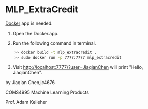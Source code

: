 # MLP_ExtraCredit

[Docker](https://www.docker.com) app is needed.

1. Open the Docker.app.

2. Run the following command in terminal.

``` bash
    >> docker build -t mlp_extracredit .
    >> sudo docker run -p 7777:7777 mlp_extracredit
```
3. Visit [http://localhost:7777/?user=JiaqianChen](http://localhost:7777/?user=JiaqianChen) will print "Hello, JiaqianChen".

by Jiaqian Chen,jc4676

COMS4995 Machine Learning Products

Prof. Adam Kelleher

